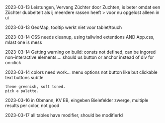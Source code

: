 2023-03-13
    Leistungen, Vervang Züchter door Zuchten, is beter omdat een Züchter dubbeltelt als ij meerdere rassen heeft
    > voor nu opgelost alleen in ui

2023-03-13
    GeoMap, tooltip werkt niet voor tablet/touch

2023-03-14
    CSS needs cleanup, using tailwind extentions AND App.css, mlast one is mess

2023-03-14
    Getting warning on build: 
    consts not defined, can be ingored
    non-interactive elements.... should us button or anchor instead of div for on:click

2023-03-14
    colors need work...
    menu options not button like but clickable text
    buttons subtle

    theme greenish, soft toned.
    pick a palette.

2023-03-16
    in Obmann, KV EB, eingeben Bielefelder zwerge, multiple results per color, not good

2023-03-17 
    all tables have modifier, should be modifierId



